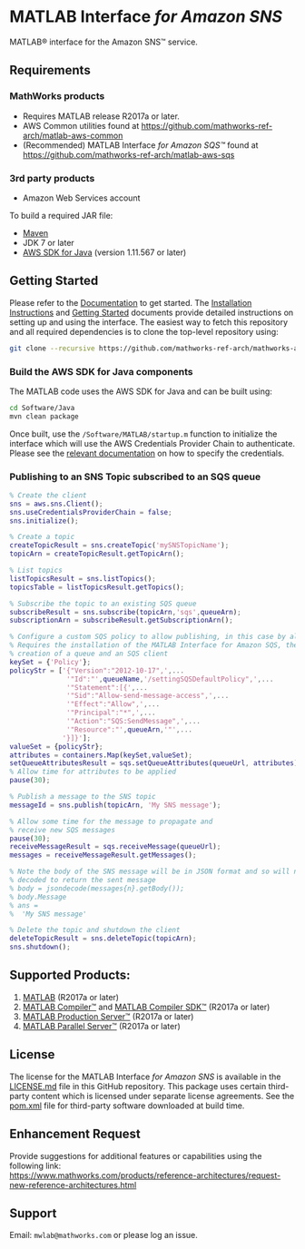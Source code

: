 # MATLAB Interface *for Amazon SNS*

MATLAB® interface for the Amazon SNS™ service.

## Requirements
### MathWorks products
* Requires MATLAB release R2017a or later.
* AWS Common utilities found at https://github.com/mathworks-ref-arch/matlab-aws-common
* (Recommended) MATLAB Interface *for Amazon SQS™* found at https://github.com/mathworks-ref-arch/matlab-aws-sqs

### 3rd party products
* Amazon Web Services account   

To build a required JAR file:   
* [Maven](https://maven.apache.org/)
* JDK 7 or later
* [AWS SDK for Java](https://aws.amazon.com/sdk-for-java/) (version 1.11.567 or later)

## Getting Started
Please refer to the [Documentation](Documentation/README.md) to get started.
The [Installation Instructions](Documentation/Installation.md) and [Getting Started](Documentation/GettingStarted.md) documents provide detailed instructions on setting up and using the interface. The easiest way to
fetch this repository and all required dependencies is to clone the top-level repository using:

```bash
git clone --recursive https://github.com/mathworks-ref-arch/mathworks-aws-support.git
```

### Build the AWS SDK for Java components
The MATLAB code uses the AWS SDK for Java and can be built using:
```bash
cd Software/Java
mvn clean package
```

Once built, use the ```/Software/MATLAB/startup.m``` function to initialize the interface which will use the
AWS Credentials Provider Chain to authenticate. Please see the [relevant documentation](Documentation/Authentication.md)
on how to specify the credentials.

### Publishing to an SNS Topic subscribed to an SQS queue
```matlab
% Create the client
sns = aws.sns.Client();
sns.useCredentialsProviderChain = false;
sns.initialize();

% Create a topic
createTopicResult = sns.createTopic('mySNSTopicName');
topicArn = createTopicResult.getTopicArn();

% List topics
listTopicsResult = sns.listTopics();
topicsTable = listTopicsResult.getTopics();

% Subscribe the topic to an existing SQS queue
subscribeResult = sns.subscribe(topicArn,'sqs',queueArn);
subscriptionArn = subscribeResult.getSubscriptionArn();

% Configure a custom SQS policy to allow publishing, in this case by all accounts
% Requires the installation of the MATLAB Interface for Amazon SQS, the
% creation of a queue and an SQS client
keySet = {'Policy'};
policyStr = ['{"Version":"2012-10-17",',...
              '"Id":"',queueName,'/settingSQSDefaultPolicy",',...
              '"Statement":[{',...
              '"Sid":"Allow-send-message-access",',...
              '"Effect":"Allow",',...
              '"Principal":"*",',...
              '"Action":"SQS:SendMessage",',...
              '"Resource":"',queueArn,'"',...
             '}]}'];                     
valueSet = {policyStr};
attributes = containers.Map(keySet,valueSet);
setQueueAttributesResult = sqs.setQueueAttributes(queueUrl, attributes);
% Allow time for attributes to be applied
pause(30);

% Publish a message to the SNS topic
messageId = sns.publish(topicArn, 'My SNS message');

% Allow some time for the message to propagate and
% receive new SQS messages
pause(30);
receiveMessageResult = sqs.receiveMessage(queueUrl);
messages = receiveMessageResult.getMessages();

% Note the body of the SNS message will be in JSON format and so will need to be
% decoded to return the sent message
% body = jsondecode(messages{n}.getBody());
% body.Message
% ans =
%  'My SNS message'

% Delete the topic and shutdown the client
deleteTopicResult = sns.deleteTopic(topicArn);
sns.shutdown();
```

## Supported Products:
1. [MATLAB](https://www.mathworks.com/products/matlab.html) (R2017a or later)
2. [MATLAB Compiler™](https://www.mathworks.com/products/compiler.html) and [MATLAB Compiler SDK™](https://www.mathworks.com/products/matlab-compiler-sdk.html) (R2017a or later)
3. [MATLAB Production Server™](https://www.mathworks.com/products/matlab-production-server.html) (R2017a or later)
4. [MATLAB Parallel Server™](https://www.mathworks.com/products/distriben.html) (R2017a or later)

## License
The license for the MATLAB Interface *for Amazon SNS* is available in the [LICENSE.md](LICENSE.md) file in this GitHub repository. This package uses certain third-party content which is licensed under separate license agreements. See the [pom.xml](Software/Java/pom.xml) file for third-party software downloaded at build time.

## Enhancement Request
Provide suggestions for additional features or capabilities using the following link:   
https://www.mathworks.com/products/reference-architectures/request-new-reference-architectures.html

## Support
Email: `mwlab@mathworks.com` or please log an issue.   

[//]: #  (Copyright 2018 The MathWorks, Inc.)

